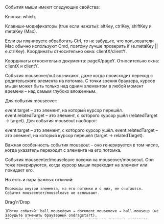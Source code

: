 События мыши имеют следующие свойства:

Кнопка: which.

Клавиши-модификаторы (true если нажаты): altKey, ctrlKey, shiftKey и metaKey (Mac).

Если вы планируете обработать Ctrl, то не забудьте, что пользователи Mac обычно используют Cmd, поэтому лучше проверить if (e.metaKey || e.ctrlKey).
Координаты относительно окна: clientX/clientY.

Координаты относительно документа: pageX/pageY.
Относительно окна: 
clientX и clientY.



События mouseover/out возникают, даже когда происходит переход с родительского элемента на потомка. С точки зрения браузера, курсор мыши может быть только над одним элементом в любой момент времени – над самым глубоко вложенным.

Для события mouseover:

event.target – это элемент, на который курсор перешёл.
event.relatedTarget – это элемент, с которого курсор ушёл (relatedTarget → target).
Для события mouseout наоборот:

event.target – это элемент, с которого курсор ушёл.
event.relatedTarget – это элемент, на который курсор перешёл (target → relatedTarget).

Важная особенность события mouseout – оно генерируется в том числе, когда указатель переходит с элемента на его потомка.

События mouseenter/mouseleave похожи на mouseover/mouseout. Они тоже генерируются, когда курсор мыши переходит на элемент или покидает его.

Но есть и пара важных отличий:

    Переходы внутри элемента, на его потомки и с них, не считаются.
    События mouseenter/mouseleave не всплывают.



Drag'n'Drop

    1Поток событий: ball.mousedown → document.mousemove → ball.mouseup (не забудьте отменить браузерный ondragstart).
    2В начале перетаскивания: запоминаем начальное смещение указателя относительно элемента: shiftX/shiftY – и сохраняем его при перетаскивании.
    3Выявляем потенциальные цели переноса под указателем с помощью document.elementFromPoint.

На этой основе можно сделать многое.

    На mouseup – по-разному завершать перенос: изменять данные, перемещать элементы.
    Можно подсвечивать элементы, пока мышь «пролетает» над ними.
    Можно ограничить перетаскивание определённой областью или направлением.
    Можно использовать делегирование событий для mousedown/up. Один обработчик событий на большой зоне, который проверяет event.target, может управлять Drag’n’Drop для сотен элементов.
    И так далее.
    
Существуют фреймворки, которые строят архитектуру поверх этого алгоритма, создавая такие классы, как DragZone, Droppable, Draggable. Большинство из них делают вещи, аналогичные описанным выше. Вы можете и создать вашу собственную реализацию переноса, как видите, это достаточно просто, возможно, проще, чем адаптация чего-то готового.